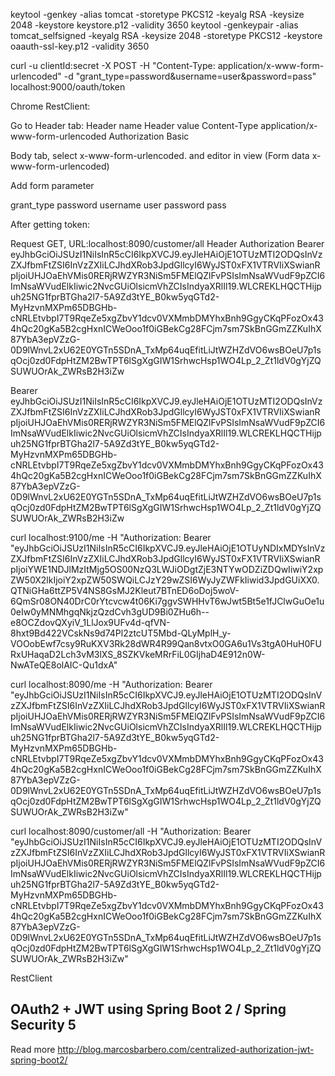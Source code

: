 
keytool -genkey -alias tomcat -storetype PKCS12 -keyalg RSA -keysize 2048 -keystore keystore.p12 -validity 3650
keytool -genkeypair -alias tomcat_selfsigned -keyalg RSA -keysize 2048 -storetype PKCS12 -keystore oaauth-ssl-key.p12 -validity 3650



curl -u clientId:secret -X POST -H "Content-Type: application/x-www-form-urlencoded" -d "grant_type=password&username=user&password=pass" localhost:9000/oauth/token


Chrome RestClient:

Go to Header tab:
Header name				Header value
Content-Type			application/x-www-form-urlencoded
Authorization			Basic

Body tab, select x-www-form-urlencoded. and editor in view (Form data x-www-form-urlencoded)

Add form parameter

grant_type  password
username    user
password    pass

After getting token:

Request GET, URL:localhost:8090/customer/all
Header
Authorization  Bearer eyJhbGciOiJSUzI1NiIsInR5cCI6IkpXVCJ9.eyJleHAiOjE1OTUzMTI2ODQsInVzZXJfbmFtZSI6InVzZXIiLCJhdXRob3JpdGllcyI6WyJST0xFX1VTRVIiXSwianRpIjoiUHJOaEhVMis0RERjRWZYR3NiSm5FMElQZlFvPSIsImNsaWVudF9pZCI6ImNsaWVudElkIiwic2NvcGUiOlsicmVhZCIsIndyaXRlIl19.WLCREKLHQCTHijpuh25NG1fprBTGha2l7-5A9Zd3tYE_B0kw5yqGTd2-MyHzvnMXPm65DBGHb-cNRLEtvbpI7T9RqeZe5xgZbvY1dcv0VXMmbDMYhxBnh9GgyCKqPFozOx434hQc20gKa5B2cgHxnICWeOoo1f0iGBekCg28FCjm7sm7SkBnGGmZZKuIhX87YbA3epVZzG-0D9lWnvL2xU62E0YGTn5SDnA_TxMp64uqEfitLiJtWZHZdVO6wsBOeU7p1sqOcj0zd0FdpHtZM2BwTPT6lSgXgGIW1SrhwcHsp1WO4Lp_2_Zt1ldV0gYjZQSUWUOrAk_ZWRsB2H3iZw


Bearer  eyJhbGciOiJSUzI1NiIsInR5cCI6IkpXVCJ9.eyJleHAiOjE1OTUzMTI2ODQsInVzZXJfbmFtZSI6InVzZXIiLCJhdXRob3JpdGllcyI6WyJST0xFX1VTRVIiXSwianRpIjoiUHJOaEhVMis0RERjRWZYR3NiSm5FMElQZlFvPSIsImNsaWVudF9pZCI6ImNsaWVudElkIiwic2NvcGUiOlsicmVhZCIsIndyaXRlIl19.WLCREKLHQCTHijpuh25NG1fprBTGha2l7-5A9Zd3tYE_B0kw5yqGTd2-MyHzvnMXPm65DBGHb-cNRLEtvbpI7T9RqeZe5xgZbvY1dcv0VXMmbDMYhxBnh9GgyCKqPFozOx434hQc20gKa5B2cgHxnICWeOoo1f0iGBekCg28FCjm7sm7SkBnGGmZZKuIhX87YbA3epVZzG-0D9lWnvL2xU62E0YGTn5SDnA_TxMp64uqEfitLiJtWZHZdVO6wsBOeU7p1sqOcj0zd0FdpHtZM2BwTPT6lSgXgGIW1SrhwcHsp1WO4Lp_2_Zt1ldV0gYjZQSUWUOrAk_ZWRsB2H3iZw


curl localhost:9100/me -H "Authorization: Bearer "eyJhbGciOiJSUzI1NiIsInR5cCI6IkpXVCJ9.eyJleHAiOjE1OTUyNDIxMDYsInVzZXJfbmFtZSI6InVzZXIiLCJhdXRob3JpdGllcyI6WyJST0xFX1VTRVIiXSwianRpIjoiYWE1NDJlMzItMjg5OS00NzQ3LWJiODgtZjE3NTYwODZiZDQwIiwiY2xpZW50X2lkIjoiY2xpZW50SWQiLCJzY29wZSI6WyJyZWFkIiwid3JpdGUiXX0.QTNiGHa6ttZP5V4NS8GsMJ2Kleut7BTnED6oDoj5woV-6QmSr08ON40DrC0rYtcvcw4t06Ki7ggvSWHHvT6wJwt5Bt5e1fJClwGuOe1u0eIw0yMNMhgqNkjzQzdCvh3gUD9Bi0ZHu6h--e8OCZdovQXyiV_1LlJox9UFv4d-qfVN-8hxt9Bd422VCskNs9d74Pl2ztcUT5Mbd-QLyMplH_y-VOOobEwf7csy9RuKXV3Rk28dWR4R99Qan8vtxO0GA6u1Vs3tgA0HuH0FURxUHaqaD2Lch3vM3lXS_8SZKVkeMRrFiL0GIjhaD4E912n0W-NwATeQE8olAIC-Qu1dxA"



curl localhost:8090/me -H "Authorization: Bearer 
"eyJhbGciOiJSUzI1NiIsInR5cCI6IkpXVCJ9.eyJleHAiOjE1OTUzMTI2ODQsInVzZXJfbmFtZSI6InVzZXIiLCJhdXRob3JpdGllcyI6WyJST0xFX1VTRVIiXSwianRpIjoiUHJOaEhVMis0RERjRWZYR3NiSm5FMElQZlFvPSIsImNsaWVudF9pZCI6ImNsaWVudElkIiwic2NvcGUiOlsicmVhZCIsIndyaXRlIl19.WLCREKLHQCTHijpuh25NG1fprBTGha2l7-5A9Zd3tYE_B0kw5yqGTd2-MyHzvnMXPm65DBGHb-cNRLEtvbpI7T9RqeZe5xgZbvY1dcv0VXMmbDMYhxBnh9GgyCKqPFozOx434hQc20gKa5B2cgHxnICWeOoo1f0iGBekCg28FCjm7sm7SkBnGGmZZKuIhX87YbA3epVZzG-0D9lWnvL2xU62E0YGTn5SDnA_TxMp64uqEfitLiJtWZHZdVO6wsBOeU7p1sqOcj0zd0FdpHtZM2BwTPT6lSgXgGIW1SrhwcHsp1WO4Lp_2_Zt1ldV0gYjZQSUWUOrAk_ZWRsB2H3iZw"


curl localhost:8090/customer/all -H "Authorization: Bearer 
"eyJhbGciOiJSUzI1NiIsInR5cCI6IkpXVCJ9.eyJleHAiOjE1OTUzMTI2ODQsInVzZXJfbmFtZSI6InVzZXIiLCJhdXRob3JpdGllcyI6WyJST0xFX1VTRVIiXSwianRpIjoiUHJOaEhVMis0RERjRWZYR3NiSm5FMElQZlFvPSIsImNsaWVudF9pZCI6ImNsaWVudElkIiwic2NvcGUiOlsicmVhZCIsIndyaXRlIl19.WLCREKLHQCTHijpuh25NG1fprBTGha2l7-5A9Zd3tYE_B0kw5yqGTd2-MyHzvnMXPm65DBGHb-cNRLEtvbpI7T9RqeZe5xgZbvY1dcv0VXMmbDMYhxBnh9GgyCKqPFozOx434hQc20gKa5B2cgHxnICWeOoo1f0iGBekCg28FCjm7sm7SkBnGGmZZKuIhX87YbA3epVZzG-0D9lWnvL2xU62E0YGTn5SDnA_TxMp64uqEfitLiJtWZHZdVO6wsBOeU7p1sqOcj0zd0FdpHtZM2BwTPT6lSgXgGIW1SrhwcHsp1WO4Lp_2_Zt1ldV0gYjZQSUWUOrAk_ZWRsB2H3iZw"


RestClient


OAuth2 + JWT using Spring Boot 2 / Spring Security 5
---

Read more http://blog.marcosbarbero.com/centralized-authorization-jwt-spring-boot2/